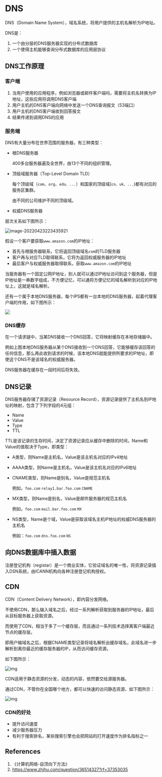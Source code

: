 # DNS

DNS（Domain Name System），域名系统，将用户提供的主机名解析为IP地址。

DNS是：

1. 一个由分层的DNS服务器实现的分布式数据库
2. 一个使得主机能够查询分布式数据库的应用层协议

## DNS工作原理

### 客户端

1. 当用户使用的应用程序，例如浏览器或邮件客户端吗，需要将主机名转换为IP地址，这些应用将调用DNS客户端
2. 用户主机的DNS客户端向网络中发送一个DNS查询报文（53端口）
3. 用户主机的DNS客户端收到回答报文
4. 结果传递到调用DNS的应用

### 服务端

DNS有大量分布在世界范围的服务器，有三种类型：

- 根DNS服务器

  400多台服务器遍及全世界，由13个不同的组织管理。

- 顶级域服务器（Top-Level Domain TLD）

  每个顶级域（`com`、`org`、`edu、...`）和国家的顶级域(`cn、uk、...`)都有对应的服务区集群。

  由不同的公司维护不同的顶级域。

- 权威DNS服务器

  

层次关系如下图所示：

![image-20220423223435921](DNS_assets/DNS_server_level.png)

假设一个客户要获取`www.amazon.com`的IP地址：

- 首先与根服务器联系，它将返回顶级域名`com`的TLD服务器
- 客户再与对应TLD取得联系，它将为返回权威服务器的IP地址
- 最后客户与权威服务器取得联系，获取`www.amazon.com`的IP地址

当服务器有一个固定公网IP地址，别人就可以通过IP地址访问到这个服务器，但是IP地址是一串数字组成，不方便记忆，可以通将方便记忆的域名解析到对应的IP地址上，这就是域名解析。

还有一个属于本地DNS服务器，每个IPS都有一台本地的DNS服务器，起着代理客户端的作用，如下图所示：

<img src="DNS_assets/DNS_local_server.png"/>

### DNS缓存

在一个请求链中，当某DNS接收一个DNS回答，它将映射缓存在本地存储器中。

例如上图本地DNS服务器从某个DNS接收到一个DNS回答，它能够缓存该回答的任何信息，那么再此收到请求的时候，该本地DNS就能提供所要求的IP地址，即使这个DNS不是该域名的权威服务器。

DNS服务器在缓存在一段时间后将失效。

## DNS记录

DNS服务器存储了资源记录（Resource Record），资源记录提供了主机名到IP地址的映射，包含了下列字段的4元组：

- Name
- Value
- Type
- TTL

TTL是该记录的生存时间，决定了资源记录应从缓存中删除的时间，Name和Value的值取决于Type，即类型：

- A类型，则Name是主机名，Value是该主机名对应的IPv4地址

- AAAA类型，则Name是主机名，Value是该主机名对应的IPv6地址

- CNAME类型，则Name是别名，Value是规范主机名

  例如，`foo.com` `relay1.bar.foo.com` `CNAME`

- MX类型，则Name是别名，Value是邮件服务器的规范主机名

  例如，`foo.com` `mail.bar.foo.com` `MX`

- NS类型，Name是个域，Value是获取该域名主机IP地址的权威DNS服务器的主机名

  例如：`foo.com` `dns.foo.com` `NS`

## 向DNS数据库中插入数据

注册登记机构（registar）是一个商业实体，它验证域名的唯一性，将资源记录插入DSN系统，由ICANN机构向各种注册登记机构授权。

## CDN

CDN（Content Delivery Network），即内容分发网络。

不使用CDN，那么输入域名之后，经过一系列解析获取到服务器的IP地址，最后从目标服务器上获取资源。

而使用了CDN，相当于多了一个缓存层，而且通过一系列技术选择离客户端最近节点的缓存层。

即用户输域名之后，根据CNAME类型记录将域名解析出缓存域名，此域名进一步解析到离你最近的缓存服务器的IP，从而访问缓存资源。

如下图所示：

![img](DNS_assets/CDN_flow.jpg)

CDN适用于静态资源的分发，动态的内容，依然要交给源服务器。

通过CDN，不管你在全国哪个地方，都可以快速的访问静态资源，如下图所示：

![img](DNS_assets/CDN_example.jpg)

### CDN的好处

- 提升访问速度
- 减少服务器压力
- 有利于搜索排名，某些搜索引擎也会把网站的打开速度作为排名指标之一

## References

1. 《计算机网络-自顶向下方法》
2. https://www.zhihu.com/question/36514327?rf=37353035